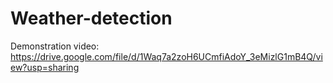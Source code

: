 # Weather-detection
Demonstration video: https://drive.google.com/file/d/1Waq7a2zoH6UCmfiAdoY_3eMizlG1mB4Q/view?usp=sharing
